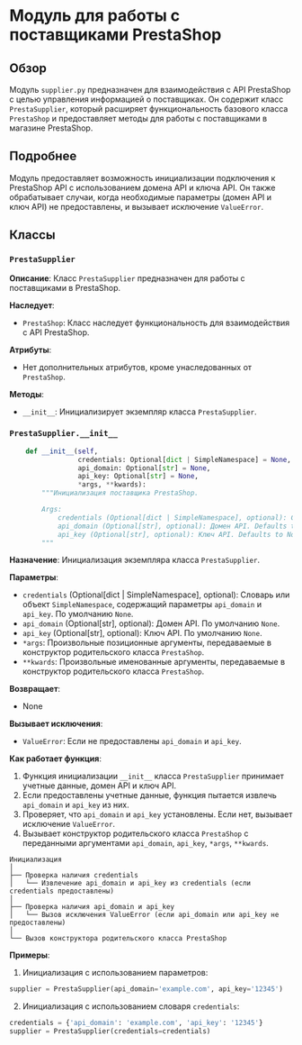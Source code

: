 # Модуль для работы с поставщиками PrestaShop

## Обзор

Модуль `supplier.py` предназначен для взаимодействия с API PrestaShop с целью управления информацией о поставщиках. Он содержит класс `PrestaSupplier`, который расширяет функциональность базового класса `PrestaShop` и предоставляет методы для работы с поставщиками в магазине PrestaShop.

## Подробнее

Модуль предоставляет возможность инициализации подключения к PrestaShop API с использованием домена API и ключа API. Он также обрабатывает случаи, когда необходимые параметры (домен API и ключ API) не предоставлены, и вызывает исключение `ValueError`.

## Классы

### `PrestaSupplier`

**Описание**: Класс `PrestaSupplier` предназначен для работы с поставщиками в PrestaShop.

**Наследует**:
- `PrestaShop`: Класс наследует функциональность для взаимодействия с API PrestaShop.

**Атрибуты**:
- Нет дополнительных атрибутов, кроме унаследованных от `PrestaShop`.

**Методы**:
- `__init__`: Инициализирует экземпляр класса `PrestaSupplier`.

### `PrestaSupplier.__init__`

```python
    def __init__(self, 
                 credentials: Optional[dict | SimpleNamespace] = None, 
                 api_domain: Optional[str] = None, 
                 api_key: Optional[str] = None, 
                 *args, **kwards):
        """Инициализация поставщика PrestaShop.

        Args:
            credentials (Optional[dict | SimpleNamespace], optional): Словарь или объект SimpleNamespace с параметрами `api_domain` и `api_key`. Defaults to None.
            api_domain (Optional[str], optional): Домен API. Defaults to None.
            api_key (Optional[str], optional): Ключ API. Defaults to None.
        """
```

**Назначение**: Инициализация экземпляра класса `PrestaSupplier`.

**Параметры**:
- `credentials` (Optional[dict | SimpleNamespace], optional): Словарь или объект `SimpleNamespace`, содержащий параметры `api_domain` и `api_key`. По умолчанию `None`.
- `api_domain` (Optional[str], optional): Домен API. По умолчанию `None`.
- `api_key` (Optional[str], optional): Ключ API. По умолчанию `None`.
- `*args`: Произвольные позиционные аргументы, передаваемые в конструктор родительского класса `PrestaShop`.
- `**kwards`: Произвольные именованные аргументы, передаваемые в конструктор родительского класса `PrestaShop`.

**Возвращает**:
- None

**Вызывает исключения**:
- `ValueError`: Если не предоставлены `api_domain` и `api_key`.

**Как работает функция**:

1.  Функция инициализации `__init__` класса `PrestaSupplier` принимает учетные данные, домен API и ключ API.
2.  Если предоставлены учетные данные, функция пытается извлечь `api_domain` и `api_key` из них.
3.  Проверяет, что `api_domain` и `api_key` установлены. Если нет, вызывает исключение `ValueError`.
4.  Вызывает конструктор родительского класса `PrestaShop` с переданными аргументами `api_domain`, `api_key`, `*args`, `**kwards`.

```
Инициализация
│
├── Проверка наличия credentials
│   └── Извлечение api_domain и api_key из credentials (если credentials предоставлены)
│
├── Проверка наличия api_domain и api_key
│   └── Вызов исключения ValueError (если api_domain или api_key не предоставлены)
│
└── Вызов конструктора родительского класса PrestaShop
```

**Примеры**:

1.  Инициализация с использованием параметров:

```python
supplier = PrestaSupplier(api_domain='example.com', api_key='12345')
```

2.  Инициализация с использованием словаря `credentials`:

```python
credentials = {'api_domain': 'example.com', 'api_key': '12345'}
supplier = PrestaSupplier(credentials=credentials)